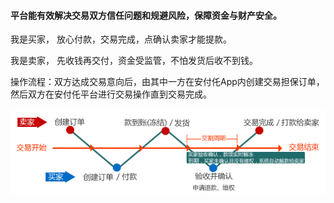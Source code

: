 #### 平台能有效解决交易双方信任问题和规避风险，保障资金与财产安全。

我是买家， 放心付款，交易完成，点确认卖家才能提款。

我是卖家， 先收钱再交付，资金受监管，不怕发货后收不到钱。

操作流程：双方达成交易意向后，由其中一方在安付仛App内创建交易担保订单，然后双方在安付仛平台进行交易操作直到交易完成。

![](/assets/jglct_m.gif)

